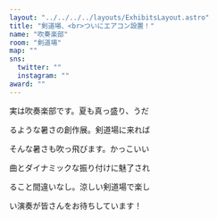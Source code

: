```yaml
---
layout: "../../../../layouts/ExhibitsLayout.astro"
title: "剣道場、<br>ついにエアコン設置！"
name: "吹奏楽部"
room: "剣道場"
map: ""
sns:
  twitter: ""
  instagram: ""
award: ""
---
```



実は吹奏楽部です。夏も真っ盛り、うだ

るような暑さの創作展。剣道場に来れば

そんな暑さも吹っ飛びます。かっこいい

曲とダイナミックな振り付けに魅了され

ること間違いなし。涼しい剣道場で楽し

い演奏が皆さんをお待ちしています！